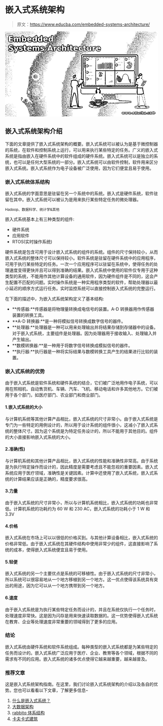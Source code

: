 # 嵌入式系统架构

> 原文：<https://www.educba.com/embedded-systems-architecture/>

![Embedded Systems Architecture](img/25edc62d36737326e24d3b47ec0d7936.png)



## 嵌入式系统架构介绍

下面的文章提供了嵌入式系统架构的概要。嵌入式系统可以被认为是基于微控制器的系统，在软件和控制系统上运行，可以用来执行某些特定的任务。广义的嵌入式系统是指由嵌入在硬件系统中的软件组成的硬件系统。嵌入式系统可以是独立的系统，也可以是任何大型系统的一部分。嵌入式系统可以由软件控制，软件用来区分嵌入式系统。嵌入式系统作为电子设备被广泛使用，因为它们便宜且易于使用。

### 嵌入式系统体系结构

嵌入式系统的字面意思是驻留在另一个系统中的系统。嵌入式是硬件系统，软件驻留在其中。嵌入式系统可以被认为是用来执行某些特定任务的微处理器。

<small>Hadoop、数据科学、统计学&其他</small>

嵌入式系统基本上有三种类型的组件:

*   硬件系统
*   应用软件
*   RTOS(实时操作系统)

硬件系统是包含可用于设计嵌入式系统的组件的系统。组件的尺寸保持较小，从而嵌入式系统的整体尺寸可以保持较小。软件系统是驻留在硬件系统中的应用程序，可用于执行某些特定的任务。一次一个应用程序可以驻留在系统中，使得任务的处理速度变得更快并且可以得到准确的结果。嵌入式系统中使用的软件仅专用于这种类型的系统，不能用作其他计算设备的通用软件，因为硬件组件是不同的，这会产生配置不匹配的问题。实时操作系统是一种实用程序类型的软件，帮助处理器以最小延迟的顺序方式运行任务。实时监控系统可以直接控制嵌入式系统的完整运行。

在下面的描述中，为嵌入式系统架构定义了基本结构:

*   **传感器:**传感器是将物理量转换成电信号的装置。A-D 转换器用作传感器装置的转换工具。
*   **A-D 转换器:**是一种将模拟信号转换成数字信号的器件。
*   **处理器:**处理器是一种可以用来处理输出并将结果存储到存储器中的设备。对于嵌入式系统，主要组件是处理器。因为处理器用于接收输入、处理输入并产生输出。
*   **数模转换器:**是一种用于将数字信号转换成模拟信号的器件。
*   **执行器:**执行器是一种将实际结果与数模转换工具产生的结果进行比较的装置。

### 嵌入式系统的优势

由于嵌入式系统是软件系统和硬件系统的结合，它们被广泛地用作电子系统，可以用在照相机、自动售货机、车辆、汽车、飞机、移动电话和许多其他地方。它们被用于各个部门，如医疗部门、农业部门和商业部门。

#### 1.嵌入式系统的大小

与计算机系统等其他计算产品相比，嵌入式系统的尺寸非常小。由于嵌入式系统是专门为一些特定的用例设计的，所以用于设计系统的组件很小，这减小了嵌入式系统的整体尺寸。因为这个系统是为特定任务设计的，所以不能用于其他目的。组件的大小直接影响嵌入式系统的大小。

#### 2.准确(性)

与计算机系统和其他计算产品相比，嵌入式系统的性能和准确性非常高。由于系统是为执行特定操作而设计的，因此精度是需要考虑且不能忽视的重要因素。嵌入式系统应用于医疗领域，准确性是关键因素。计算中还使用了嵌入式系统，嵌入式系统的计算结果应该是正确的，精度要求很高。

#### 3.力量

由于嵌入式系统的尺寸非常小，所以与计算机系统相比，嵌入式系统的功耗也非常低。计算机系统的功耗约为 60 W 和 230 AC，嵌入式系统的功耗小于 1 W 和 3.3V

#### 4.价格

嵌入式系统在市场上可以以很低的价格买到。与其他计算设备相比，嵌入式系统的价格非常低。由于嵌入式系统在其硬件结构中使用非常少的组件，这直接影响了系统的成本，使得嵌入式系统便宜且易于使用。

#### 5.轻便

嵌入式系统的另一个主要优点是系统的可移植性。由于嵌入式系统的尺寸非常小，所以系统可以很容易地从一个地方移植到另一个地方。这一优点使得该系统具有突出的用途，因为它可以从一个地方携带到另一个地方。

#### 6.速度

由于嵌入式系统是为执行某些特定任务而设计的，并且在系统仅执行一个任务时，处理速度非常快。这是因为闪存是用来快速读取数据的。这一优势使得嵌入式系统在教育、企业等处理速度非常重要的领域得到了更多的应用。

### 结论

嵌入式系统由硬件系统和软件系统组成。每种类型的嵌入式系统都是为某些特定的任务而设计的。嵌入式系统广泛应用于医疗、企业、教育等各个领域，根据不同的需求有不同的应用。嵌入式系统的诸多优点使得它越来越重要，越来越普及。

### 推荐文章

这是嵌入式系统架构指南。在这里，我们讨论嵌入式系统架构的介绍以及各自的优势。您也可以看看以下文章，了解更多信息–

1.  [什么是嵌入式系统？](https://www.educba.com/what-is-embedded-systems/)
2.  [大数据架构](https://www.educba.com/big-data-architecture/)
3.  [rabbitq 体系结构](https://www.educba.com/rabbitmq-architecture/)
4.  [卡夫卡式建筑](https://www.educba.com/kafka-architecture/)






